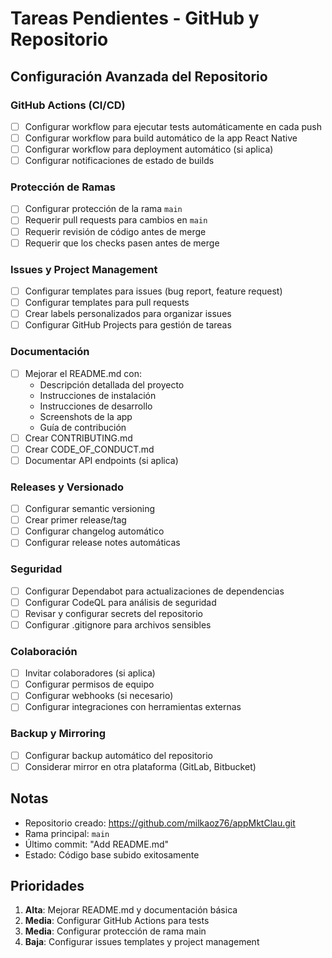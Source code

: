 # Tareas Pendientes - GitHub y Repositorio

## Configuración Avanzada del Repositorio

### GitHub Actions (CI/CD)
- [ ] Configurar workflow para ejecutar tests automáticamente en cada push
- [ ] Configurar workflow para build automático de la app React Native
- [ ] Configurar workflow para deployment automático (si aplica)
- [ ] Configurar notificaciones de estado de builds

### Protección de Ramas
- [ ] Configurar protección de la rama `main`
- [ ] Requerir pull requests para cambios en `main`
- [ ] Requerir revisión de código antes de merge
- [ ] Requerir que los checks pasen antes de merge

### Issues y Project Management
- [ ] Configurar templates para issues (bug report, feature request)
- [ ] Configurar templates para pull requests
- [ ] Crear labels personalizados para organizar issues
- [ ] Configurar GitHub Projects para gestión de tareas

### Documentación
- [ ] Mejorar el README.md con:
  - Descripción detallada del proyecto
  - Instrucciones de instalación
  - Instrucciones de desarrollo
  - Screenshots de la app
  - Guía de contribución
- [ ] Crear CONTRIBUTING.md
- [ ] Crear CODE_OF_CONDUCT.md
- [ ] Documentar API endpoints (si aplica)

### Releases y Versionado
- [ ] Configurar semantic versioning
- [ ] Crear primer release/tag
- [ ] Configurar changelog automático
- [ ] Configurar release notes automáticas

### Seguridad
- [ ] Configurar Dependabot para actualizaciones de dependencias
- [ ] Configurar CodeQL para análisis de seguridad
- [ ] Revisar y configurar secrets del repositorio
- [ ] Configurar .gitignore para archivos sensibles

### Colaboración
- [ ] Invitar colaboradores (si aplica)
- [ ] Configurar permisos de equipo
- [ ] Configurar webhooks (si necesario)
- [ ] Configurar integraciones con herramientas externas

### Backup y Mirroring
- [ ] Configurar backup automático del repositorio
- [ ] Considerar mirror en otra plataforma (GitLab, Bitbucket)

## Notas
- Repositorio creado: https://github.com/milkaoz76/appMktClau.git
- Rama principal: `main`
- Último commit: "Add README.md"
- Estado: Código base subido exitosamente

## Prioridades
1. **Alta**: Mejorar README.md y documentación básica
2. **Media**: Configurar GitHub Actions para tests
3. **Media**: Configurar protección de rama main
4. **Baja**: Configurar issues templates y project management